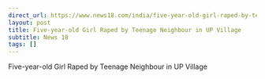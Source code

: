 ```yaml
---
direct_url: https://www.news18.com/india/five-year-old-girl-raped-by-teenage-neighbour-in-up-village-8723857.html
layout: post
title: Five-year-old Girl Raped by Teenage Neighbour in UP Village
subtitle: News 18
tags: []
---
```


Five-year-old Girl Raped by Teenage Neighbour in UP Village
